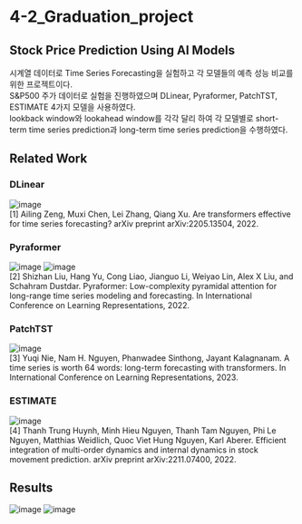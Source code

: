 # 4-2_Graduation_project
## Stock Price Prediction Using AI Models
시계열 데이터로 Time Series Forecasting을 실험하고 각 모델들의 예측 성능 비교를 위한 프로젝트이다.<br>
S&P500 주가 데이터로 실험을 진행하였으며 DLinear, Pyraformer, PatchTST, ESTIMATE 4가지 모델을 사용하였다.<br>
lookback window와 lookahead window를 각각 달리 하여 각 모델별로 short-term time series prediction과 long-term time series prediction을 수행하였다.

## Related Work
### DLinear
![image](https://github.com/yoonseonchoi/4-2_Graduation_project/assets/102509278/ec241634-6cba-4d34-9ac0-ff8d530b99fa)<br>
[1] Ailing Zeng, Muxi Chen, Lei Zhang, Qiang Xu. Are transformers effective for time series forecasting? arXiv preprint arXiv:2205.13504, 2022.
### Pyraformer
![image](https://github.com/yoonseonchoi/4-2_Graduation_project/assets/102509278/78460ec2-1a75-4e67-b7a8-056eadc333ec)
![image](https://github.com/yoonseonchoi/4-2_Graduation_project/assets/102509278/d19ceb61-4a0b-4c70-8817-0680a22be224)<br>
[2] Shizhan Liu, Hang Yu, Cong Liao, Jianguo Li, Weiyao Lin, Alex X Liu, and Schahram Dustdar. Pyraformer: Low-complexity pyramidal attention for long-range time series modeling and forecasting. In International Conference on Learning Representations, 2022.
### PatchTST
![image](https://github.com/yoonseonchoi/4-2_Graduation_project/assets/102509278/34cbfe06-6ea1-4cca-a99c-2a429b3bfcc3)<br>
[3] Yuqi Nie, Nam H. Nguyen, Phanwadee Sinthong, Jayant Kalagnanam. A time series is worth 64 words: long-term forecasting with transformers. In International Conference on Learning Representations, 2023.
### ESTIMATE
![image](https://github.com/yoonseonchoi/4-2_Graduation_project/assets/102509278/95dc9043-f0cf-4b37-8821-85423be9f678)<br>
[4] Thanh Trung Huynh, Minh Hieu Nguyen, Thanh Tam Nguyen, Phi Le Nguyen, Matthias Weidlich, Quoc Viet Hung Nguyen, Karl Aberer. Efficient integration of multi-order dynamics and internal dynamics in stock movement prediction. arXiv preprint arXiv:2211.07400, 2022.

## Results
![image](https://github.com/yoonseonchoi/4-2_Graduation_project/assets/102509278/188dfbc0-adef-454e-a03a-8c5a6f2ce820)
![image](https://github.com/yoonseonchoi/4-2_Graduation_project/assets/102509278/3e6960a9-2f4a-4fba-8d96-20f8e775d823)
